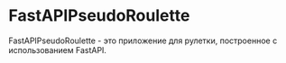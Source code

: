 # FastAPIPseudoRoulette

FastAPIPseudoRoulette - это приложение для рулетки, построенное с использованием FastAPI.
